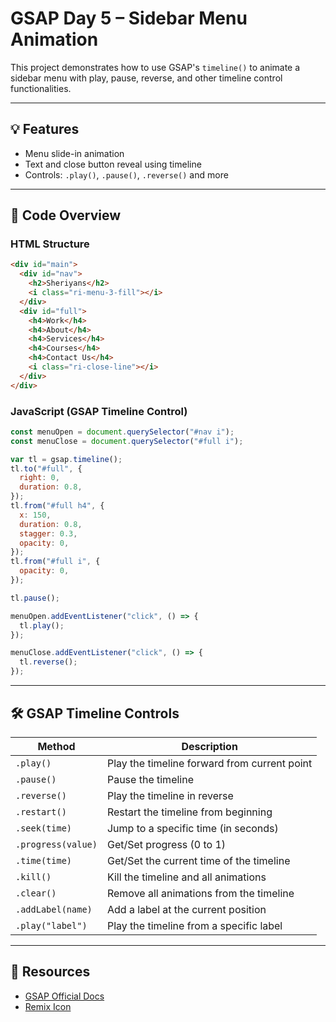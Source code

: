 # GSAP Day 5 – Sidebar Menu Animation

This project demonstrates how to use GSAP's `timeline()` to animate a sidebar menu with play, pause, reverse, and other timeline control functionalities.

---

## 💡 Features

- Menu slide-in animation
- Text and close button reveal using timeline
- Controls: `.play()`, `.pause()`, `.reverse()` and more

---

## 🧩 Code Overview

### HTML Structure

```html
<div id="main">
  <div id="nav">
    <h2>Sheriyans</h2>
    <i class="ri-menu-3-fill"></i>
  </div>
  <div id="full">
    <h4>Work</h4>
    <h4>About</h4>
    <h4>Services</h4>
    <h4>Courses</h4>
    <h4>Contact Us</h4>
    <i class="ri-close-line"></i>
  </div>
</div>
````

### JavaScript (GSAP Timeline Control)

```js
const menuOpen = document.querySelector("#nav i");
const menuClose = document.querySelector("#full i");

var tl = gsap.timeline();
tl.to("#full", {
  right: 0,
  duration: 0.8,
});
tl.from("#full h4", {
  x: 150,
  duration: 0.8,
  stagger: 0.3,
  opacity: 0,
});
tl.from("#full i", {
  opacity: 0,
});

tl.pause();

menuOpen.addEventListener("click", () => {
  tl.play();
});

menuClose.addEventListener("click", () => {
  tl.reverse();
});
```

---

## 🛠️ GSAP Timeline Controls

| Method             | Description                                  |
| ------------------ | -------------------------------------------- |
| `.play()`          | Play the timeline forward from current point |
| `.pause()`         | Pause the timeline                           |
| `.reverse()`       | Play the timeline in reverse                 |
| `.restart()`       | Restart the timeline from beginning          |
| `.seek(time)`      | Jump to a specific time (in seconds)         |
| `.progress(value)` | Get/Set progress (0 to 1)                    |
| `.time(time)`      | Get/Set the current time of the timeline     |
| `.kill()`          | Kill the timeline and all animations         |
| `.clear()`         | Remove all animations from the timeline      |
| `.addLabel(name)`  | Add a label at the current position          |
| `.play("label")`   | Play the timeline from a specific label      |

---

## 🔗 Resources

* [GSAP Official Docs](https://gsap.com/docs/v3/)
* [Remix Icon](https://remixicon.com/)